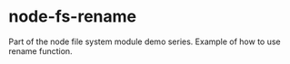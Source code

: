 # node-fs-rename

Part of the node file system module demo series. Example of how to use rename function.
